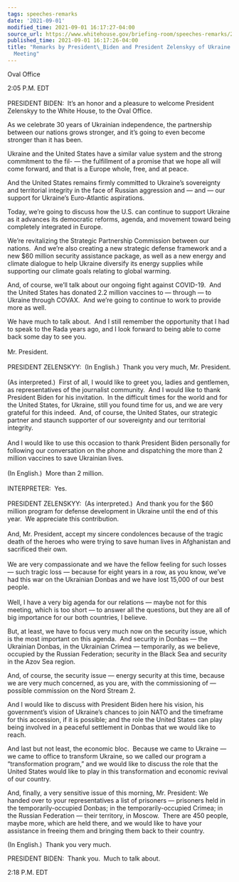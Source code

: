 ```yaml
---
tags: speeches-remarks
date: '2021-09-01'
modified_time: 2021-09-01 16:17:27-04:00
source_url: https://www.whitehouse.gov/briefing-room/speeches-remarks/2021/09/01/remarks-by-president-biden-and-president-zelenskyy-of-ukraine-before-bilateral-meeting/
published_time: 2021-09-01 16:17:26-04:00
title: "Remarks by President\_Biden and President Zelenskyy of Ukraine Before Bilateral\_\
  Meeting"
---
```

 
Oval Office

2:05 P.M. EDT  
   
PRESIDENT BIDEN:  It’s an honor and a pleasure to welcome President
Zelenskyy to the White House, to the Oval Office.

As we celebrate 30 years of Ukrainian independence, the partnership
between our nations grows stronger, and it’s going to even become
stronger than it has been.

Ukraine and the United States have a similar value system and the strong
commitment to the fil- — the fulfillment of a promise that we hope all
will come forward, and that is a Europe whole, free, and at peace.

And the United States remains firmly committed to Ukraine’s sovereignty
and territorial integrity in the face of Russian aggression and — and —
our support for Ukraine’s Euro-Atlantic aspirations.

Today, we’re going to discuss how the U.S. can continue to support
Ukraine as it advances its democratic reforms, agenda, and movement
toward being completely integrated in Europe.

We’re revitalizing the Strategic Partnership Commission between our
nations.  And we’re also creating a new strategic defense framework and
a new $60 million security assistance package, as well as a new energy
and climate dialogue to help Ukraine diversify its energy supplies while
supporting our climate goals relating to global warming.

And, of course, we’ll talk about our ongoing fight against COVID-19. 
And the United States has donated 2.2 million vaccines to — through — to
Ukraine through COVAX.  And we’re going to continue to work to provide
more as well.

We have much to talk about.  And I still remember the opportunity that I
had to speak to the Rada years ago, and I look forward to being able to
come back some day to see you.  
   
Mr. President.  
   
PRESIDENT ZELENSKYY:  (In English.)  Thank you very much, Mr.
President.  
   
(As interpreted.)  First of all, I would like to greet you, ladies and
gentlemen, as representatives of the journalist community.  And I would
like to thank President Biden for his invitation.  In the difficult
times for the world and for the United States, for Ukraine, still you
found time for us, and we are very grateful for this indeed.  And, of
course, the United States, our strategic partner and staunch supporter
of our sovereignty and our territorial integrity.   
   
And I would like to use this occasion to thank President Biden
personally for following our conversation on the phone and dispatching
the more than 2 million vaccines to save Ukrainian lives.   
   
(In English.)  More than 2 million.  
   
INTERPRETER:  Yes.  
   
PRESIDENT ZELENSKYY:  (As interpreted.)  And thank you for the $60
million program for defense development in Ukraine until the end of this
year.  We appreciate this contribution.  
   
And, Mr. President, accept my sincere condolences because of the tragic
death of the heroes who were trying to save human lives in Afghanistan
and sacrificed their own.  
   
We are very compassionate and we have the fellow feeling for such losses
— such tragic loss — because for eight years in a row, as you know,
we’ve had this war on the Ukrainian Donbas and we have lost 15,000 of
our best people.   
   
Well, I have a very big agenda for our relations — maybe not for this
meeting, which is too short — to answer all the questions, but they are
all of big importance for our both countries, I believe. 

But, at least, we have to focus very much now on the security issue,
which is the most important on this agenda.  And security in Donbas —
the Ukrainian Donbas, in the Ukrainian Crimea — temporarily, as we
believe, occupied by the Russian Federation; security in the Black Sea
and security in the Azov Sea region.

And, of course, the security issue — energy security at this time,
because we are very much concerned, as you are, with the commissioning
of — possible commission on the Nord Stream 2. 

And I would like to discuss with President Biden here his vision, his
government’s vision of Ukraine’s chances to join NATO and the timeframe
for this accession, if it is possible; and the role the United States
can play being involved in a peaceful settlement in Donbas that we would
like to reach.

And last but not least, the economic bloc.  Because we came to Ukraine —
we came to office to transform Ukraine, so we called our program a
“transformation program,” and we would like to discuss the role that the
United States would like to play in this transformation and economic
revival of our country.

And, finally, a very sensitive issue of this morning, Mr. President: We
handed over to your representatives a list of prisoners — prisoners held
in the temporarily-occupied Donbas; in the temporarily-occupied Crimea;
in the Russian Federation — their territory, in Moscow.  There are 450
people, maybe more, which are held there, and we would like to have your
assistance in freeing them and bringing them back to their country.

(In English.)  Thank you very much.

PRESIDENT BIDEN:  Thank you.  Much to talk about.

2:18 P.M. EDT
